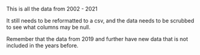 This is all the data from 2002 - 2021

It still needs to be reformatted to a csv, and the data needs to be scrubbed to see what columns may be null.

Remember that the data from 2019 and further have new data that is not included in the years before.

